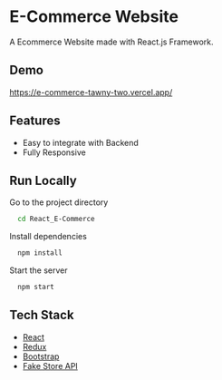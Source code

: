 # E-Commerce Website

A Ecommerce Website made with React.js Framework.


## Demo

https://e-commerce-tawny-two.vercel.app/

## Features

- Easy to integrate with Backend
- Fully Responsive



## Run Locally


Go to the project directory

```bash
  cd React_E-Commerce
```

Install dependencies

```bash
  npm install
```

Start the server

```bash
  npm start
```



## Tech Stack

* [React](https://reactjs.org/)
* [Redux](https://redux.js.org/)
* [Bootstrap](https://getbootstrap.com/)
* [Fake Store API](https://fakestoreapi.com/)






